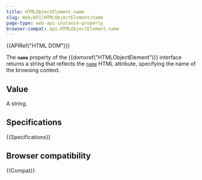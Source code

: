```yaml
---
title: HTMLObjectElement.name
slug: Web/API/HTMLObjectElement/name
page-type: web-api-instance-property
browser-compat: api.HTMLObjectElement.name
---
```


{{APIRef("HTML DOM")}}

The **`name`** property of the
{{domxref("HTMLObjectElement")}} interface returns a string that
reflects the [`name`](/en-US/docs/Web/HTML/Element/object#name) HTML attribute, specifying the name of
the browsing context.

## Value

A string.

## Specifications

{{Specifications}}

## Browser compatibility

{{Compat}}
